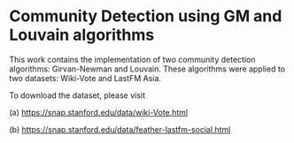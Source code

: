 
# Community Detection using GM and Louvain algorithms

This work contains the implementation of two community detection algorithms: Girvan-Newman and Louvain. These algorithms were applied to two datasets: Wiki-Vote and LastFM Asia.

To download the dataset, please visit

(a) https://snap.stanford.edu/data/wiki-Vote.html

(b) https://snap.stanford.edu/data/feather-lastfm-social.html